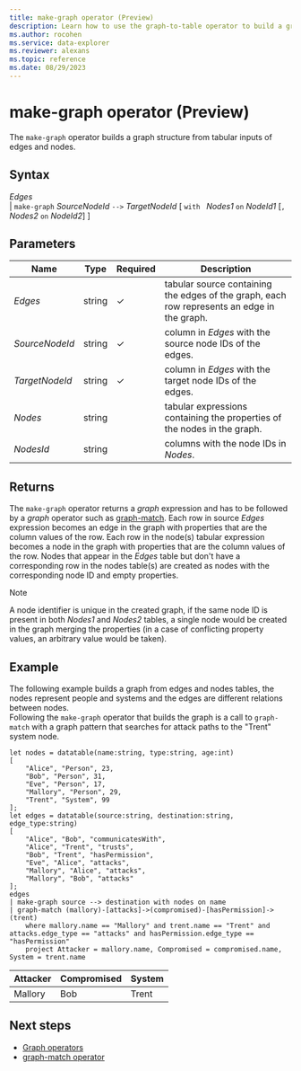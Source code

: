 ```yaml
---
title: make-graph operator (Preview)
description: Learn how to use the graph-to-table operator to build a graph structure from tabular inputs of edges and nodes.
ms.author: rocohen
ms.service: data-explorer
ms.reviewer: alexans
ms.topic: reference
ms.date: 08/29/2023
---
```

# make-graph operator (Preview)

The `make-graph` operator builds a graph structure from tabular inputs of edges and nodes.

## Syntax

*Edges*  
| `make-graph` *SourceNodeId* `-->` *TargetNodeId* [ `with ` *Nodes1* `on` *NodeId1* [`,` *Nodes2* `on` *NodeId2*] ]

## Parameters

|Name|Type|Required|Description|
|--|--|--|--|
|*Edges*|string|&check;|tabular source containing the edges of the graph, each row represents an edge in the graph.|
|*SourceNodeId*|string|&check;|column in *Edges* with the source node IDs of the edges.|
|*TargetNodeId*|string|&check;|column in *Edges* with the target node IDs of the edges.|
|*Nodes* |string||tabular expressions containing the properties of the nodes in the graph.|
|*NodesId*|string||columns with the node IDs in *Nodes*.|
 
## Returns

The `make-graph` operator returns a *graph* expression and has to be followed by a *graph* operator such as [graph-match](graph-match-operator.md). Each row in source *Edges* expression becomes an edge in the graph with properties that are the column values of the row. Each row in the node(s) tabular expression becomes a node in the graph with properties that are the column values of the row. Nodes that appear in the *Edges* table but don't have a corresponding row in the nodes table(s) are created as nodes with the corresponding node ID and empty properties. 

> [!NOTE]
> A node identifier is unique in the created graph, if the same node ID is present in both *Nodes1* and *Nodes2* tables, a single node would be created in the graph merging the properties (in a case of conflicting property values, an arbitrary value would be taken).

## Example

The following example builds a graph from edges and nodes tables, the nodes represent people and systems and the edges are different relations between nodes.   
Following the `make-graph` operator that builds the graph is a call to `graph-match` with a graph pattern that searches for attack paths to the "Trent" system node. 

```kusto
let nodes = datatable(name:string, type:string, age:int) 
[ 
	"Alice", "Person", 23,  
	"Bob", "Person", 31,  
	"Eve", "Person", 17,  
	"Mallory", "Person", 29,  
	"Trent", "System", 99 
]; 
let edges = datatable(source:string, destination:string, edge_type:string) 
[ 
	"Alice", "Bob", "communicatesWith",  
	"Alice", "Trent", "trusts",  
	"Bob", "Trent", "hasPermission",  
	"Eve", "Alice", "attacks",  
	"Mallory", "Alice", "attacks",  
	"Mallory", "Bob", "attacks"  
]; 
edges 
| make-graph source --> destination with nodes on name 
| graph-match (mallory)-[attacks]->(compromised)-[hasPermission]->(trent) 
	where mallory.name == "Mallory" and trent.name == "Trent" and attacks.edge_type == "attacks" and hasPermission.edge_type == "hasPermission" 
	project Attacker = mallory.name, Compromised = compromised.name, System = trent.name
```

|Attacker|Compromised|System|
|---|---|---|
|Mallory|Bob|Trent|

## Next steps

* [Graph operators](graph-operators.md)
* [graph-match operator](graph-match-operator.md)
